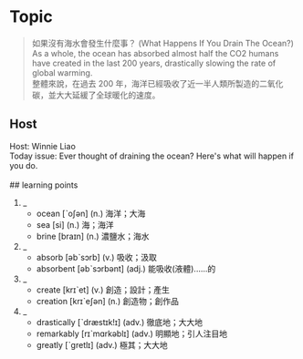 # Topic

> 如果沒有海水會發生什麼事？ (What Happens If You Drain The Ocean?) <br>
> As a whole, the ocean has absorbed almost half the CO2 humans have created in the last 200 years, drastically slowing the rate of global warming. <br>
> 整體來說，在過去 200 年，海洋已經吸收了近一半人類所製造的二氧化碳，並大大延緩了全球暖化的速度。 <br>

## Host
Host: Winnie Liao 
<br>Today issue: Ever thought of draining the ocean? Here's what will happen if you do.
<br><br>## learning points
1. _
	* ocean  [ˋoʃən]  (n.)  海洋；大海
	* sea  [si]  (n.)  海；海洋
	* brine  [braɪn]  (n.)  濃鹽水；海水
2. _
	* absorb   [əbˋsɔrb]  (v.)  吸收；汲取
	* absorbent  [əbˋsɔrbənt]  (adj.)  能吸收(液體)......的
3. _
	* create  [krɪˋet]  (v.)  創造；設計；產生
	* creation  [krɪˋeʃən]  (n.)  創造物；創作品
4. _
	* drastically  [ˋdræstɪk!ɪ]  (adv.)  徹底地；大大地
	* remarkably  [rɪˋmɑrkəblɪ]  (adv.)  明顯地；引人注目地
	* greatly  [ˋgretlɪ]  (adv.)  極其；大大地

